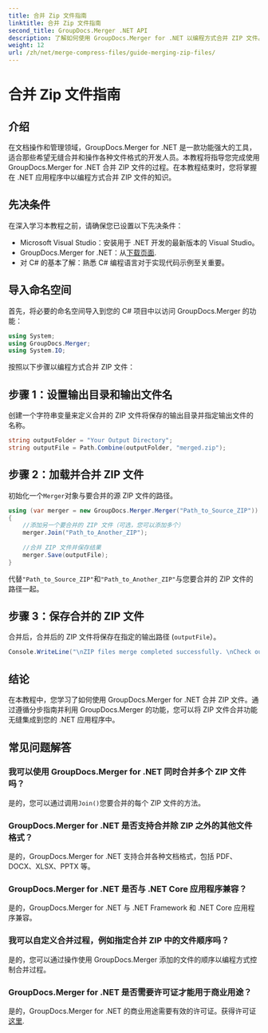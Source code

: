 ```yaml
---
title: 合并 Zip 文件指南
linktitle: 合并 Zip 文件指南
second_title: GroupDocs.Merger .NET API
description: 了解如何使用 GroupDocs.Merger for .NET 以编程方式合并 ZIP 文件。本教程为开发人员提供了详细的指南。
weight: 12
url: /zh/net/merge-compress-files/guide-merging-zip-files/
---
```


# 合并 Zip 文件指南

## 介绍
在文档操作和管理领域，GroupDocs.Merger for .NET 是一款功能强大的工具，适合那些希望无缝合并和操作各种文件格式的开发人员。本教程将指导您完成使用 GroupDocs.Merger for .NET 合并 ZIP 文件的过程。在本教程结束时，您将掌握在 .NET 应用程序中以编程方式合并 ZIP 文件的知识。
## 先决条件
在深入学习本教程之前，请确保您已设置以下先决条件：
- Microsoft Visual Studio：安装用于 .NET 开发的最新版本的 Visual Studio。
-  GroupDocs.Merger for .NET：从[下载页面](https://releases.groupdocs.com/merger/net/).
- 对 C# 的基本了解：熟悉 C# 编程语言对于实现代码示例至关重要。

## 导入命名空间
首先，将必要的命名空间导入到您的 C# 项目中以访问 GroupDocs.Merger 的功能：
```csharp
using System; 
using GroupDocs.Merger;
using System.IO;
```

按照以下步骤以编程方式合并 ZIP 文件：
## 步骤 1：设置输出目录和输出文件名
创建一个字符串变量来定义合并的 ZIP 文件将保存的输出目录并指定输出文件的名称。
```csharp
string outputFolder = "Your Output Directory";
string outputFile = Path.Combine(outputFolder, "merged.zip");
```
## 步骤 2：加载并合并 ZIP 文件
初始化一个`Merger`对象与要合并的源 ZIP 文件的路径。
```csharp
using (var merger = new GroupDocs.Merger.Merger("Path_to_Source_ZIP"))
{
    //添加另一个要合并的 ZIP 文件（可选，您可以添加多个）
    merger.Join("Path_to_Another_ZIP");
    
    //合并 ZIP 文件并保存结果
    merger.Save(outputFile);
}
```
代替`"Path_to_Source_ZIP"`和`"Path_to_Another_ZIP"`与您要合并的 ZIP 文件的路径一起。
## 步骤 3：保存合并的 ZIP 文件
合并后，合并后的 ZIP 文件将保存在指定的输出路径 (`outputFile`）。
```csharp
Console.WriteLine("\nZIP files merge completed successfully. \nCheck output in {0}", outputFolder);
```

## 结论
在本教程中，您学习了如何使用 GroupDocs.Merger for .NET 合并 ZIP 文件。通过遵循分步指南并利用 GroupDocs.Merger 的功能，您可以将 ZIP 文件合并功能无缝集成到您的 .NET 应用程序中。

## 常见问题解答
### 我可以使用 GroupDocs.Merger for .NET 同时合并多个 ZIP 文件吗？
是的，您可以通过调用`Join()`您要合并的每个 ZIP 文件的方法。
### GroupDocs.Merger for .NET 是否支持合并除 ZIP 之外的其他文件格式？
是的，GroupDocs.Merger for .NET 支持合并各种文档格式，包括 PDF、DOCX、XLSX、PPTX 等。
### GroupDocs.Merger for .NET 是否与 .NET Core 应用程序兼容？
是的，GroupDocs.Merger for .NET 与 .NET Framework 和 .NET Core 应用程序兼容。
### 我可以自定义合并过程，例如指定合并 ZIP 中的文件顺序吗？
是的，您可以通过操作使用 GroupDocs.Merger 添加的文件的顺序以编程方式控制合并过程。
### GroupDocs.Merger for .NET 是否需要许可证才能用于商业用途？
是的，GroupDocs.Merger for .NET 的商业用途需要有效的许可证。获得许可证[这里](https://purchase.groupdocs.com/buy).